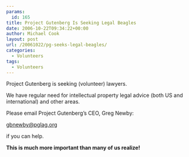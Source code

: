 ```yaml
---
params:
  id: 165
title: Project Gutenberg Is Seeking Legal Beagles
date: 2006-10-22T09:34:22+00:00
author: Michael Cook
layout: post
url: /20061022/pg-seeks-legal-beagles/
categories:
  - Volunteers
tags:
  - Volunteers
---
```

<p align="left">
  <p class="MsoNormal">
    Project Gutenberg is seeking (volunteer) lawyers.
  </p>

  <p class="MsoNormal">
    We have regular need for intellectual property legal advice (both US and international) and other areas.
  </p>

  <p class="MsoNormal">
    Please email Project Gutenberg’s CEO, Greg Newby:
  </p>

  <p class="MsoNormal">
    <a href="mailto:gbnewby@pglag.org">gbnewby@pglag.org</a>
  </p>

  <p class="MsoNormal">
    if you can help.
  </p>

  <p class="MsoNormal">
    <strong>This is much more important than many of us realize! </strong>
  </p>

  <p>
    <!--more-->
  </p>
